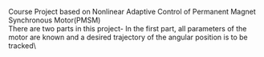 Course Project based on Nonlinear Adaptive Control of Permanent Magnet Synchronous Motor(PMSM)\
There are two parts in this project-
In the first part, all parameters of the motor are known and a desired trajectory of the angular position is to be tracked\
